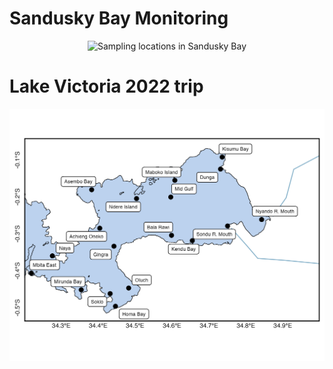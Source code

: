 # Sandusky Bay Monitoring

<center>

![Sampling locations in Sandusky Bay]()

</center>

# Lake Victoria 2022 trip

<center>

![Sampling locations in Lake Victoria](https://github.com/Aquatic-Microbiomes-Lab/Aquatic-Microbiomes-Lab/blob/main/Kates_Secret_Special_Files/Kate's%20extra%20secret%20files/Winam%20Gulf.png)

</center>
